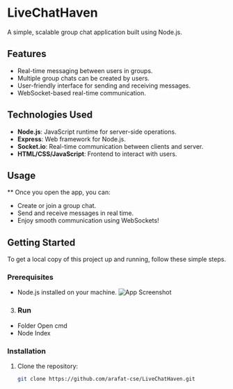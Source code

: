 # LiveChatHaven

A simple, scalable group chat application built using Node.js.

## Features

- Real-time messaging between users in groups.
- Multiple group chats can be created by users.
- User-friendly interface for sending and receiving messages.
- WebSocket-based real-time communication.

## Technologies Used

- **Node.js**: JavaScript runtime for server-side operations.
- **Express**: Web framework for Node.js.
- **Socket.io**: Real-time communication between clients and server.
- **HTML/CSS/JavaScript**: Frontend to interact with users.
  
## Usage
** Once you open the app, you can:
- Create or join a group chat.
- Send and receive messages in real time.
- Enjoy smooth communication using WebSockets!

## Getting Started

To get a local copy of this project up and running, follow these simple steps.

### Prerequisites

- Node.js installed on your machine.
  ![App Screenshot]([image/](https://github.com/arafat-cse/LiveChatHaven/blob/37b6fae700c3ee771dbf266548c3468ec40fe8b8/public/image/GroupChat.png))

3.  ### Run
   - Folder Open cmd
   - Node Index
     
### Installation

1. Clone the repository:
   ```bash
   git clone https://github.com/arafat-cse/LiveChatHaven.git
